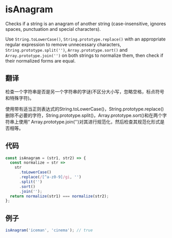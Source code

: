 # isAnagram

Checks if a string is an anagram of another string (case-insensitive, ignores spaces, punctuation and special characters).

Use `String.toLowerCase()`, `String.prototype.replace()` with an appropriate regular expression to remove unnecessary characters, `String.prototype.split('')`, `Array.prototype.sort()` and `Array.prototype.join('')` on both strings to normalize them, then check if their normalized forms are equal.

## 翻译

检查一个字符串是否是另一个字符串的字谜(不区分大小写，忽略空格，标点符号和特殊字符)。

使用带有适当正则表达式的String.toLowerCase()，String.prototype.replace()删除不必要的字符，String.prototype.split()，Array.prototype.sort()和在两个字符串上使用“ Array.prototype.join('')对其进行规范化，然后检查其规范化形式是否相等。

## 代码

```js
const isAnagram = (str1, str2) => {
  const normalize = str =>
    str
      .toLowerCase()
      .replace(/[^a-z0-9]/gi, '')
      .split('')
      .sort()
      .join('');
  return normalize(str1) === normalize(str2);
};
```

## 例子

```js
isAnagram('iceman', 'cinema'); // true
```
